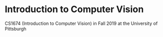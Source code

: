# Introduction to Computer Vision
CS1674 (Introduction to Computer Vision) in Fall 2019 at the University of Pittsburgh
